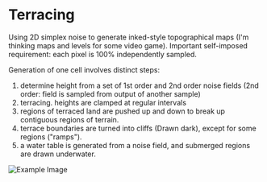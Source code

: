 # Terracing
Using 2D simplex noise to generate inked-style topographical maps (I'm thinking maps and levels for some video game).
Important self-imposed requirement: each pixel is 100% independently sampled.

Generation of one cell involves distinct steps:
1. determine height from a set of 1st order and 2nd order noise fields (2nd order: field is sampled from output of another sample)
1. terracing. heights are clamped at regular intervals
1. regions of terraced land are pushed up and down to break up contiguous regions of terrain.
1. terrace boundaries are turned into cliffs (Drawn dark), except for some regions ("ramps").
1. a water table is generated from a noise field, and submerged regions are drawn underwater.

![Example Image](https://github.com/sirkibsirkib/terracing/tree/master/example.png)